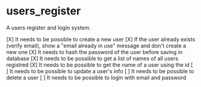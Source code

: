 # users_register
A users register and login system.

[X] It needs to be possible to create a new user
[X] If the user already exists (verify email), show a "email already in use" message and don't create a new one
[X] It needs to hash the password of the user before saving in database
[X] It needs to be possible to get a list of names of all users registred
[X] It needs to be possible to get the name of a user using the id
[ ] It needs to be possible to update a user's info
[ ] It needs to be possible to delete a user
[ ] It needs to be possible to login with email and password